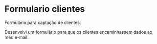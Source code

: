 # Formulario clientes

Formulário para captação de clientes.

Desenvolvi um formulário para que os clientes encaminhassem dados ao meu e-mail.
